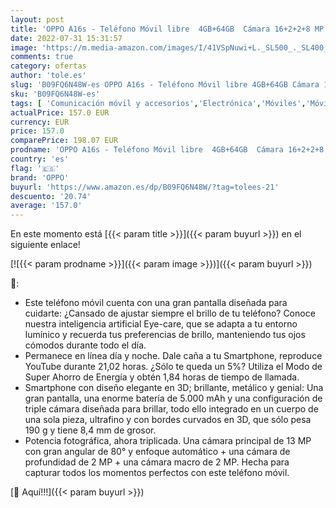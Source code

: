 ```yaml
---
layout: post
title: 'OPPO A16s - Teléfono Móvil libre  4GB+64GB  Cámara 16+2+2+8 MP  Smartphone Android  Batería 5000mAh  Carga Rápida 10W  Dual SIM - Negro'
date: 2022-07-31 15:31:57
image: 'https://m.media-amazon.com/images/I/41VSpNuwi+L._SL500_._SL400_.jpg'
comments: true
category: ofertas
author: 'tole.es'
slug: 'B09FQ6N48W-es OPPO A16s - Teléfono Móvil libre 4GB+64GB Cámara 16+2+2+8...'
sku: 'B09FQ6N48W-es'
tags: [ 'Comunicación móvil y accesorios','Electrónica','Móviles','Móviles y smartphones libres','android','oppo','🇪🇸', ]
actualPrice: 157.0 EUR
currency: EUR
price: 157.0
comparePrice: 198.07 EUR
prodname: 'OPPO A16s - Teléfono Móvil libre  4GB+64GB  Cámara 16+2+2+8 MP  Smartphone Android  Batería 5000mAh  Carga Rápida 10W  Dual SIM - Negro'
country: 'es'
flag: '🇪🇸'
brand: 'OPPO'
buyurl: 'https://www.amazon.es/dp/B09FQ6N48W/?tag=tolees-21'
descuento: '20.74'
average: '157.0'
---
```


En este momento está [{{< param title >}}]({{< param buyurl >}}) en el siguiente enlace!

[![{{< param prodname >}}]({{< param image >}})]({{< param buyurl >}})

🔎:

- Este teléfono móvil cuenta con una gran pantalla diseñada para cuidarte: ¿Cansado de ajustar siempre el brillo de tu teléfono? Conoce nuestra inteligencia artificial Eye-care, que se adapta a tu entorno lumínico y recuerda tus preferencias de brillo, manteniendo tus ojos cómodos durante todo el día.
- Permanece en línea día y noche. Dale caña a tu Smartphone, reproduce YouTube durante 21,02 horas. ¿Sólo te queda un 5%? Utiliza el Modo de Super Ahorro de Energía y obtén 1,84 horas de tiempo de llamada.
- Smartphone con diseño elegante en 3D; brillante, metálico y genial: Una gran pantalla, una enorme batería de 5.000 mAh y una configuración de triple cámara diseñada para brillar, todo ello integrado en un cuerpo de una sola pieza, ultrafino y con bordes curvados en 3D, que sólo pesa 190 g y tiene 8,4 mm de grosor.
- Potencia fotográfica, ahora triplicada. Una cámara principal de 13 MP con gran angular de 80° y enfoque automático + una cámara de profundidad de 2 MP + una cámara macro de 2 MP. Hecha para capturar todos los momentos perfectos con este teléfono móvil.

[🛒 Aquí!!!]({{< param buyurl >}})

